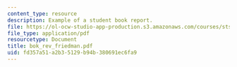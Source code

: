 ```yaml
---
content_type: resource
description: Example of a student book report.
file: https://ol-ocw-studio-app-production.s3.amazonaws.com/courses/sts-471j-engineering-apollo-the-moon-project-as-a-complex-system-spring-2007/fd357a51a2b35129b94b380691ec6fa9_bok_rev_friedman.pdf
file_type: application/pdf
resourcetype: Document
title: bok_rev_friedman.pdf
uid: fd357a51-a2b3-5129-b94b-380691ec6fa9
---
```


